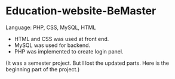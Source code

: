 # Education-website-BeMaster

Language: PHP, CSS, MySQL, HTML
- HTML and CSS was used at front end.
- MySQL was used for backend.
- PHP was implemented to create login panel.

(It was a semester project. But I lost the updated parts. Here is the beginning part of the project.)
